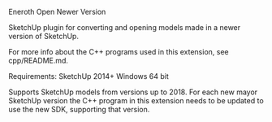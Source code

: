 Eneroth Open Newer Version

SketchUp plugin for converting and opening models made in a newer version of
SketchUp.

For more info about the C++ programs used in this extension, see cpp/README.md.

Requirements:
SketchUp 2014+
Windows 64 bit

Supports SketchUp models from versions up to 2018. For each new mayor SketchUp
version the C++ program in this extension needs to be updated to use the new
SDK, supporting that version.
